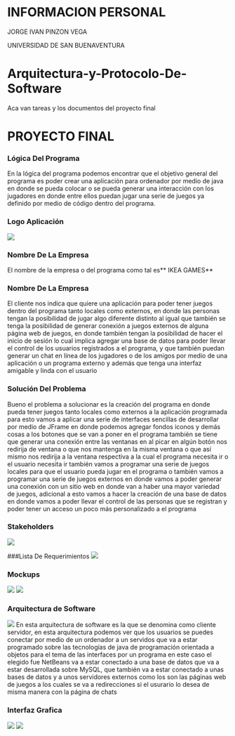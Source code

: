 # INFORMACION PERSONAL
JORGE IVAN PINZON VEGA

UNIVERSIDAD DE SAN BUENAVENTURA

# Arquitectura-y-Protocolo-De-Software
Aca van tareas y los documentos del proyecto final 

# PROYECTO FINAL

### Lógica Del Programa

En la lógica del programa podemos encontrar que el objetivo general del programa es poder crear una aplicación para ordenador por medio de java en donde se pueda colocar o se pueda generar una interacción con los jugadores en donde entre ellos puedan jugar una serie de juegos ya definido por medio de código dentro del programa.

### Logo Aplicación

![](https://user-images.githubusercontent.com/64091521/81079392-1faede00-8eb5-11ea-866e-abbf080298d8.PNG)

### Nombre De La Empresa
El nombre de la empresa o del programa como tal es** IKEA GAMES**

### Nombre De La Empresa
El cliente nos indica que quiere una aplicación para poder tener juegos dentro del programa tanto locales como externos, en donde las personas tengan la posibilidad de jugar algo diferente distinto al igual que también se tenga la posibilidad de generar conexión a juegos externos de alguna página web de juegos, en donde también tengan la posibilidad de hacer el inicio de sesión lo cual implica agregar una base de datos para poder llevar el control de los usuarios registrados a el programa, y que también puedan generar un chat en línea de los jugadores o de los amigos por medio de una aplicación o un programa externo y además que tenga una interfaz amigable y linda con el usuario 

### Solución Del Problema
Bueno el problema a solucionar es la creación del programa en donde pueda tener juegos tanto locales como externos a la aplicación programada para esto vamos a aplicar una serie de interfaces sencillas de desarrollar por medio de JFrame en donde podemos agregar fondos iconos y demás cosas a los botones que se van a poner en el  programa también se tiene que generar una conexión entre las ventanas en al picar en algún botón nos redirija de ventana o que nos mantenga en la misma ventana o que así mismo nos redirija a la ventana respectiva a la cual el programa necesita ir o el usuario necesita ir también vamos a programar una serie de juegos locales para que el usuario pueda jugar en el programa o también vamos a programar una serie de juegos externos en donde vamos a poder generar una conexión con un sitio web en donde van a haber una mayor variedad de juegos, adicional a esto vamos a hacer la creación de una base de datos en donde vamos a poder llevar el control de las personas que se registran y poder tener un acceso un poco más personalizado a el programa

### Stakeholders
![](https://user-images.githubusercontent.com/64091521/81080185-14a87d80-8eb6-11ea-9efe-d337ecb4769d.PNG)

###Lista De Requerimientos
![](https://user-images.githubusercontent.com/64091521/81080755-b8922900-8eb6-11ea-8d64-80d014022fc5.PNG)

### Mockups
![](https://user-images.githubusercontent.com/64091521/81081271-5259d600-8eb7-11ea-974a-3b1225ce5f44.PNG)
![](https://user-images.githubusercontent.com/64091521/81081275-52f26c80-8eb7-11ea-8e91-16a9e3edaa74.PNG)

### Arquitectura de Software
![](https://user-images.githubusercontent.com/64091521/81081615-be3c3e80-8eb7-11ea-8c04-5c1e133b9df5.PNG)
En esta arquitectura de software es la que se denomina como cliente servidor, en esta arquitectura podemos ver que los usuarios se puedes conectar por medio de un ordenador a un servidos que va a estar programado sobre las tecnologías de java de programación orientada a objetos para el tema de las interfaces por un programa en este caso el elegido fue NetBeans va a estar conectado a una base de datos que va  a estar desarrollada sobre MySQL, que también va a estar conectado a unas bases de datos y a unos servidores externos como los son las páginas web de juegos a los cuales se va a redirecciones si el usurario lo desea de misma manera con la página de chats

### Interfaz Grafica
![](https://user-images.githubusercontent.com/64091521/81081271-5259d600-8eb7-11ea-974a-3b1225ce5f44.PNG)
![](https://user-images.githubusercontent.com/64091521/81081275-52f26c80-8eb7-11ea-8e91-16a9e3edaa74.PNG)
